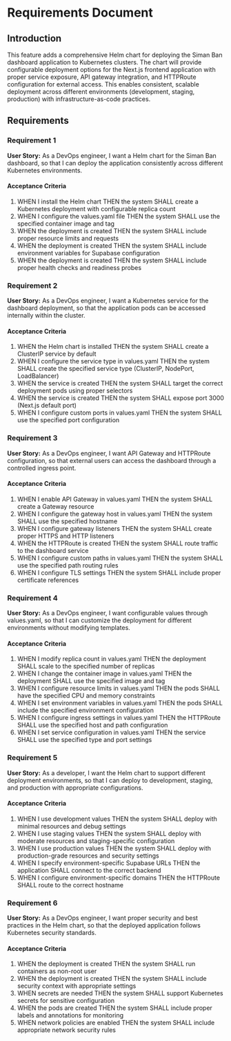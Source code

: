 # Requirements Document

## Introduction

This feature adds a comprehensive Helm chart for deploying the Siman Ban dashboard application to Kubernetes clusters. The chart will provide configurable deployment options for the Next.js frontend application with proper service exposure, API gateway integration, and HTTPRoute configuration for external access. This enables consistent, scalable deployment across different environments (development, staging, production) with infrastructure-as-code practices.

## Requirements

### Requirement 1

**User Story:** As a DevOps engineer, I want a Helm chart for the Siman Ban dashboard, so that I can deploy the application consistently across different Kubernetes environments.

#### Acceptance Criteria

1. WHEN I install the Helm chart THEN the system SHALL create a Kubernetes deployment with configurable replica count
2. WHEN I configure the values.yaml file THEN the system SHALL use the specified container image and tag
3. WHEN the deployment is created THEN the system SHALL include proper resource limits and requests
4. WHEN the deployment is created THEN the system SHALL include environment variables for Supabase configuration
5. WHEN the deployment is created THEN the system SHALL include proper health checks and readiness probes

### Requirement 2

**User Story:** As a DevOps engineer, I want a Kubernetes service for the dashboard deployment, so that the application pods can be accessed internally within the cluster.

#### Acceptance Criteria

1. WHEN the Helm chart is installed THEN the system SHALL create a ClusterIP service by default
2. WHEN I configure the service type in values.yaml THEN the system SHALL create the specified service type (ClusterIP, NodePort, LoadBalancer)
3. WHEN the service is created THEN the system SHALL target the correct deployment pods using proper selectors
4. WHEN the service is created THEN the system SHALL expose port 3000 (Next.js default port)
5. WHEN I configure custom ports in values.yaml THEN the system SHALL use the specified port configuration

### Requirement 3

**User Story:** As a DevOps engineer, I want API Gateway and HTTPRoute configuration, so that external users can access the dashboard through a controlled ingress point.

#### Acceptance Criteria

1. WHEN I enable API Gateway in values.yaml THEN the system SHALL create a Gateway resource
2. WHEN I configure the gateway host in values.yaml THEN the system SHALL use the specified hostname
3. WHEN I configure gateway listeners THEN the system SHALL create proper HTTPS and HTTP listeners
4. WHEN the HTTPRoute is created THEN the system SHALL route traffic to the dashboard service
5. WHEN I configure custom paths in values.yaml THEN the system SHALL use the specified path routing rules
6. WHEN I configure TLS settings THEN the system SHALL include proper certificate references

### Requirement 4

**User Story:** As a DevOps engineer, I want configurable values through values.yaml, so that I can customize the deployment for different environments without modifying templates.

#### Acceptance Criteria

1. WHEN I modify replica count in values.yaml THEN the deployment SHALL scale to the specified number of replicas
2. WHEN I change the container image in values.yaml THEN the deployment SHALL use the specified image and tag
3. WHEN I configure resource limits in values.yaml THEN the pods SHALL have the specified CPU and memory constraints
4. WHEN I set environment variables in values.yaml THEN the pods SHALL include the specified environment configuration
5. WHEN I configure ingress settings in values.yaml THEN the HTTPRoute SHALL use the specified host and path configuration
6. WHEN I set service configuration in values.yaml THEN the service SHALL use the specified type and port settings

### Requirement 5

**User Story:** As a developer, I want the Helm chart to support different deployment environments, so that I can deploy to development, staging, and production with appropriate configurations.

#### Acceptance Criteria

1. WHEN I use development values THEN the system SHALL deploy with minimal resources and debug settings
2. WHEN I use staging values THEN the system SHALL deploy with moderate resources and staging-specific configuration
3. WHEN I use production values THEN the system SHALL deploy with production-grade resources and security settings
4. WHEN I specify environment-specific Supabase URLs THEN the application SHALL connect to the correct backend
5. WHEN I configure environment-specific domains THEN the HTTPRoute SHALL route to the correct hostname

### Requirement 6

**User Story:** As a DevOps engineer, I want proper security and best practices in the Helm chart, so that the deployed application follows Kubernetes security standards.

#### Acceptance Criteria

1. WHEN the deployment is created THEN the system SHALL run containers as non-root user
2. WHEN the deployment is created THEN the system SHALL include security context with appropriate settings
3. WHEN secrets are needed THEN the system SHALL support Kubernetes secrets for sensitive configuration
4. WHEN the pods are created THEN the system SHALL include proper labels and annotations for monitoring
5. WHEN network policies are enabled THEN the system SHALL include appropriate network security rules